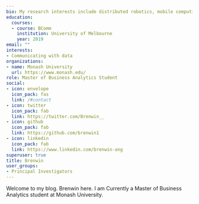 ```yaml
---
bio: My research interests include distributed robotics, mobile computing and programmable matter.
education:
  courses:
  - course: BComm
    institution: University of Melbourne
    year: 2019
email: ""
interests:
- Communicating with data
organizations:
- name: Monash University
  url: https://www.monash.edu/
role: Master of Business Analytics Student
social:
- icon: envelope
  icon_pack: fas
  link: /#contact
- icon: twitter
  icon_pack: fab
  link: https://twitter.com/Brenwin__
- icon: github
  icon_pack: fab
  link: https://github.com/brenwin1
- icon: linkedin
  icon_pack: fab
  link: https://www.linkedin.com/brenwin-ang
superuser: true
title: Brenwin
user_groups:
- Principal Investigators
---
```


Welcome to my blog. Brenwin here. I am Currently a Master of Business Analytics student at Monash University. 


